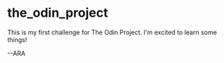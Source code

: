# the_odin_project

This is my first challenge for The Odin Project. I'm excited to learn some things!

--ARA